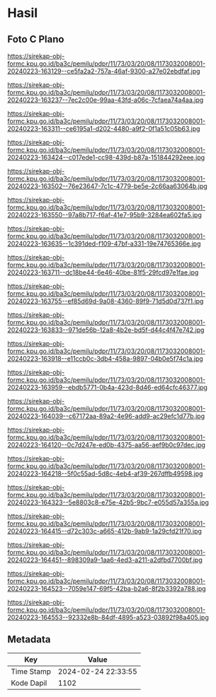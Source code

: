 # Hasil

## Foto C Plano

https://sirekap-obj-formc.kpu.go.id/ba3c/pemilu/pdpr/11/73/03/20/08/1173032008001-20240223-163129--ce5fa2a2-757a-46af-9300-a27e02ebdfaf.jpg

https://sirekap-obj-formc.kpu.go.id/ba3c/pemilu/pdpr/11/73/03/20/08/1173032008001-20240223-163237--7ec2c00e-99aa-43fd-a06c-7cfaea74a4aa.jpg

https://sirekap-obj-formc.kpu.go.id/ba3c/pemilu/pdpr/11/73/03/20/08/1173032008001-20240223-163311--ce6195a1-d202-4480-a9f2-0f1a51c05b63.jpg

https://sirekap-obj-formc.kpu.go.id/ba3c/pemilu/pdpr/11/73/03/20/08/1173032008001-20240223-163424--c017ede1-cc98-439d-b87a-151844292eee.jpg

https://sirekap-obj-formc.kpu.go.id/ba3c/pemilu/pdpr/11/73/03/20/08/1173032008001-20240223-163502--76e23647-7c1c-4779-be5e-2c66aa63064b.jpg

https://sirekap-obj-formc.kpu.go.id/ba3c/pemilu/pdpr/11/73/03/20/08/1173032008001-20240223-163550--97a8b717-f6af-41e7-95b9-3284ea602fa5.jpg

https://sirekap-obj-formc.kpu.go.id/ba3c/pemilu/pdpr/11/73/03/20/08/1173032008001-20240223-163635--1c391ded-f109-47bf-a331-19e74765366e.jpg

https://sirekap-obj-formc.kpu.go.id/ba3c/pemilu/pdpr/11/73/03/20/08/1173032008001-20240223-163711--dc18be44-6e46-40be-81f5-29fcd97e1fae.jpg

https://sirekap-obj-formc.kpu.go.id/ba3c/pemilu/pdpr/11/73/03/20/08/1173032008001-20240223-163755--ef85d69d-9a08-4360-89f9-71d5d0d737f1.jpg

https://sirekap-obj-formc.kpu.go.id/ba3c/pemilu/pdpr/11/73/03/20/08/1173032008001-20240223-163833--971de56b-12a8-4b2e-bd5f-d44c4f47e742.jpg

https://sirekap-obj-formc.kpu.go.id/ba3c/pemilu/pdpr/11/73/03/20/08/1173032008001-20240223-163918--e11ccb0c-3db4-458a-9897-04b0e5f74c1a.jpg

https://sirekap-obj-formc.kpu.go.id/ba3c/pemilu/pdpr/11/73/03/20/08/1173032008001-20240223-163959--ebdb5771-0b4a-423d-8d46-ed64cfc46377.jpg

https://sirekap-obj-formc.kpu.go.id/ba3c/pemilu/pdpr/11/73/03/20/08/1173032008001-20240223-164039--c67172aa-89a2-4e96-add9-ac29efc1d77b.jpg

https://sirekap-obj-formc.kpu.go.id/ba3c/pemilu/pdpr/11/73/03/20/08/1173032008001-20240223-164120--0c7d247e-ed0b-4375-aa56-aef9b0c97dec.jpg

https://sirekap-obj-formc.kpu.go.id/ba3c/pemilu/pdpr/11/73/03/20/08/1173032008001-20240223-164218--5f0c55ad-5d8c-4eb4-af39-267dffb49598.jpg

https://sirekap-obj-formc.kpu.go.id/ba3c/pemilu/pdpr/11/73/03/20/08/1173032008001-20240223-164323--5e8803c8-e75e-42b5-9bc7-e055d57a355a.jpg

https://sirekap-obj-formc.kpu.go.id/ba3c/pemilu/pdpr/11/73/03/20/08/1173032008001-20240223-164415--d72c303c-a665-412b-9ab9-1a29cfd21f70.jpg

https://sirekap-obj-formc.kpu.go.id/ba3c/pemilu/pdpr/11/73/03/20/08/1173032008001-20240223-164451--898309a9-1aa6-4ed3-a211-a2dfbd7700bf.jpg

https://sirekap-obj-formc.kpu.go.id/ba3c/pemilu/pdpr/11/73/03/20/08/1173032008001-20240223-164523--7059e147-69f5-42ba-b2a6-8f2b3392a788.jpg

https://sirekap-obj-formc.kpu.go.id/ba3c/pemilu/pdpr/11/73/03/20/08/1173032008001-20240223-164553--92332e8b-84df-4895-a523-03892f98a405.jpg


## Metadata

| Key        | Value               |
| ---------- | ------------------- |
| Time Stamp | 2024-02-24 22:33:55 |
| Kode Dapil | 1102                |



